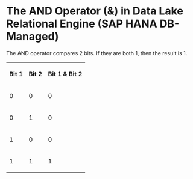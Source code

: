 <!-- loio54f551a0ce2043dba89d5f08127b9b31 -->

# The AND Operator \(&\) in Data Lake Relational Engine \(SAP HANA DB-Managed\)

The AND operator compares 2 bits. If they are both 1, then the result is 1.




<table>
<tr>
<th valign="top" rowspan="1">

Bit 1

</th>
<th valign="top" rowspan="1">

Bit 2

</th>
<th valign="top" rowspan="1">

Bit 1 & Bit 2

</th>
</tr>
<tr>
<td valign="top" rowspan="1">

0

</td>
<td valign="top" rowspan="1">

0

</td>
<td valign="top" rowspan="1">

0

</td>
</tr>
<tr>
<td valign="top" rowspan="1">

0

</td>
<td valign="top" rowspan="1">

1

</td>
<td valign="top" rowspan="1">

0

</td>
</tr>
<tr>
<td valign="top" rowspan="1">

1

</td>
<td valign="top" rowspan="1">

0

</td>
<td valign="top" rowspan="1">

0

</td>
</tr>
<tr>
<td valign="top" rowspan="1">

1

</td>
<td valign="top" rowspan="1">

1

</td>
<td valign="top" rowspan="1">

1

</td>
</tr>
</table>


